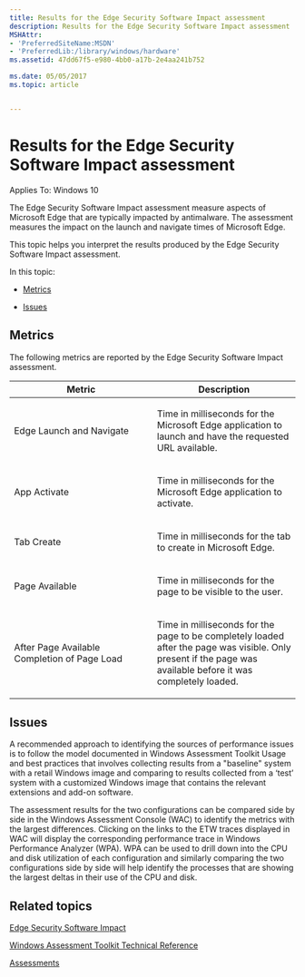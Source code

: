 ```yaml
---
title: Results for the Edge Security Software Impact assessment
description: Results for the Edge Security Software Impact assessment
MSHAttr:
- 'PreferredSiteName:MSDN'
- 'PreferredLib:/library/windows/hardware'
ms.assetid: 47dd67f5-e980-4bb0-a17b-2e4aa241b752

ms.date: 05/05/2017
ms.topic: article


---
```


# Results for the Edge Security Software Impact assessment


Applies To: Windows 10

The Edge Security Software Impact assessment measure aspects of Microsoft Edge that are typically impacted by antimalware. The assessment measures the impact on the launch and navigate times of Microsoft Edge.

This topic helps you interpret the results produced by the Edge Security Software Impact assessment.

In this topic:

-   [Metrics](#metrics)

-   [Issues](#issues)

## Metrics


The following metrics are reported by the Edge Security Software Impact assessment.

<table>
<colgroup>
<col width="50%" />
<col width="50%" />
</colgroup>
<thead>
<tr class="header">
<th>Metric</th>
<th>Description</th>
</tr>
</thead>
<tbody>
<tr class="odd">
<td><p>Edge Launch and Navigate</p></td>
<td><p>Time in milliseconds for the Microsoft Edge application to launch and have the requested URL available.</p></td>
</tr>
<tr class="even">
<td><p>App Activate</p></td>
<td><p>Time in milliseconds for the Microsoft Edge application to activate.</p></td>
</tr>
<tr class="odd">
<td><p>Tab Create</p></td>
<td><p>Time in milliseconds for the tab to create in Microsoft Edge.</p></td>
</tr>
<tr class="even">
<td><p>Page Available</p></td>
<td><p>Time in milliseconds for the page to be visible to the user.</p></td>
</tr>
<tr class="odd">
<td><p>After Page Available Completion of Page Load</p></td>
<td><p>Time in milliseconds for the page to be completely loaded after the page was visible. Only present if the page was available before it was completely loaded.</p></td>
</tr>
</tbody>
</table>

 

## Issues


A recommended approach to identifying the sources of performance issues is to follow the model documented in Windows Assessment Toolkit Usage and best practices that involves collecting results from a "baseline" system with a retail Windows image and comparing to results collected from a ‘test’ system with a customized Windows image that contains the relevant extensions and add-on software.

The assessment results for the two configurations can be compared side by side in the Windows Assessment Console (WAC) to identify the metrics with the largest differences. Clicking on the links to the ETW traces displayed in WAC will display the corresponding performance trace in Windows Performance Analyzer (WPA). WPA can be used to drill down into the CPU and disk utilization of each configuration and similarly comparing the two configurations side by side will help identify the processes that are showing the largest deltas in their use of the CPU and disk.

## Related topics


[Edge Security Software Impact](edge-security-software-impact.md)

[Windows Assessment Toolkit Technical Reference](windows-assessment-toolkit-technical-reference.md)

[Assessments](assessments.md)

 

 







